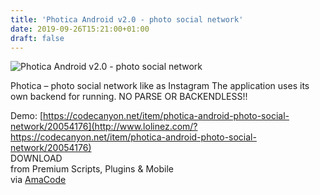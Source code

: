 ```yaml
---
title: 'Photica Android v2.0 - photo social network'
date: 2019-09-26T15:21:00+01:00
draft: false
---
```


![Photica Android v2.0 - photo social network](http://www.codelist.cc/uploads/posts/2019-09/1569507231_photica.jpeg "Photica Android v2.0 - photo social network")  
  
Photica – photo social network like as Instagram The application uses its own backend for running. NO PARSE OR BACKENDLESS!!  
  
Demo: [https://codecanyon.net/item/photica-android-photo-social-network/20054176](http://www.lolinez.com/?https://codecanyon.net/item/photica-android-photo-social-network/20054176)  
DOWNLOAD  
from Premium Scripts, Plugins & Mobile  
via [AmaCode](https://amazcode.ooo)